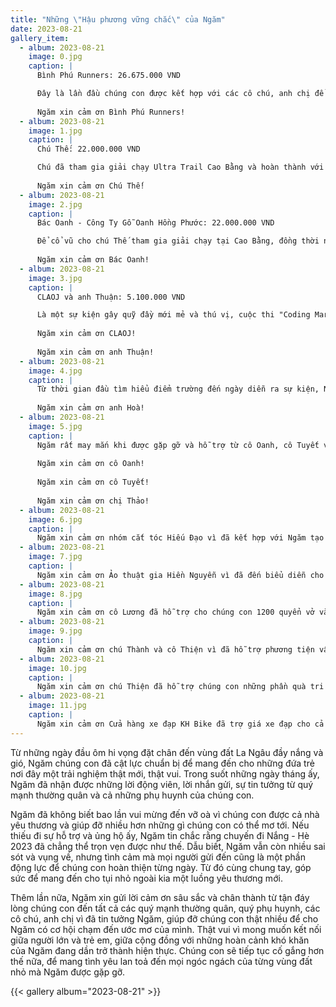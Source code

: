 ```yaml
---
title: "Những \"Hậu phương vững chắc\" của Ngăm"
date: 2023-08-21
gallery_item:
  - album: 2023-08-21
    image: 0.jpg
    caption: |
      Bình Phú Runners: 26.675.000 VND

      Đây là lần đầu chúng con được kết hợp với các cô chú, anh chị để tạo nên một sự kiện đầy ý nghĩa như thế này. "Đường đến La Ngâu" là một ngày chạy bộ nhiều cảm xúc, ý nghĩa và trải nghiệm khó quên đối với chúng con. Sau ngày mưa tầm tã đáng nhớ ấy, Ngăm đã nhận được thêm thật nhiều tình thương cùng hướng đến trẻ em ở La Ngâu.
      
      Ngăm xin cảm ơn Bình Phú Runners!
  - album: 2023-08-21
    image: 1.jpg
    caption: |
      Chú Thế: 22.000.000 VND

      Chú đã tham gia giải chạy Ultra Trail Cao Bằng và hoàn thành với con số ấn tượng: 220km. Với mỗi 1km, chú đã ủng hộ cho chúng con 100.000 VND. Ngăm thực lòng cảm động và ngưỡng mộ chú thật nhiều vì đã ủng hộ cho chúng con, ủng hộ cho chuyến đi Nắng - Hè 2023 diễn ra thêm trọn vẹn.
  
      Ngăm xin cảm ơn Chú Thế!
  - album: 2023-08-21
    image: 2.jpg
    caption: |
      Bác Oanh - Công Ty Gỗ Oanh Hồng Phước: 22.000.000 VND

      Để cổ vũ cho chú Thế tham gia giải chạy tại Cao Bằng, đồng thời như một món quà ấm áp gửi đến cho Ngăm, bác Oanh đã ủng hộ chúng con số tiền tương đương với quy ước 100.000 VND/ km. Chúng con cảm kích thật nhiều vì sự tin tưởng của bác dành đến cho Ngăm.
  
      Ngăm xin cảm ơn Bác Oanh!
  - album: 2023-08-21
    image: 3.jpg
    caption: |
      CLAOJ và anh Thuận: 5.100.000 VND

      Là một sự kiện gây quỹ đầy mới mẻ và thú vị, cuộc thi "Coding Marathon - Đường đến La Ngâu" lần này Ngăm vinh dự được kết hợp cùng CLAOJ - các bạn trẻ tài năng cùng niềm đam mê mãnh liệt với lập trình. Sự kiện đã diễn ra thành công với sự tham gia của rất nhiều anh chị và bạn bè. Đặc biệt, Ngăm xin bày tỏ lòng mến mộ và cảm kích dành cho anh Thuận. Anh đã giúp đỡ và ủng hộ chúng em rất nhiều để hỗ trợ cho chuyến đi Nắng mùa hè này. Hi vọng Ngăm và anh, Ngăm và các bạn sẽ được đồng hành cùng nhau trong tương lai thêm lần nữa.
  
      Ngăm xin cảm ơn CLAOJ!
  
      Ngăm xin cảm ơn anh Thuận!
  - album: 2023-08-21
    image: 4.jpg
    caption: |
      Từ thời gian đầu tìm hiểu điểm trường đến ngày diễn ra sự kiện, Ngăm chúng em đã nhận được sự hỗ trợ nhiệt tình của anh Hoà. Nếu không có anh, hẳn Nắng - Hè 2023 đã chẳng diễn ra được một cách trọn vẹn. Trong suốt quá trình cùng làm việc, chúng em đã được giúp đỡ rất nhiều đến từ anh. Vì vậy, Ngăm muốn gửi lời tri ân sâu sắc đến những gì anh đã cống hiến và chỉ dẫn cho chúng em. Hi vọng rằng anh Hoà đã có một trải nghiệm thật ý nghĩa cùng với Ngăm, cùng với mảnh đất La Ngâu.
      
      Ngăm xin cảm ơn anh Hoà!
  - album: 2023-08-21
    image: 5.jpg
    caption: |
      Ngăm rất may mắn khi được gặp gỡ và hỗ trợ từ cô Oanh, cô Tuyết và chị Thảo - đại diện của Xã, Đoàn tại La Ngâu. Cả 2 cô và chị đều đã kết nối với Ngăm để giúp đỡ chương trình diễn ra theo đúng kế hoạch, dự kiến.
  
      Ngăm xin cảm ơn cô Oanh!
  
      Ngăm xin cảm ơn cô Tuyết!
  
      Ngăm xin cảm ơn chị Thảo!
  - album: 2023-08-21
    image: 6.jpg
    caption: |
      Ngăm xin cảm ơn nhóm cắt tóc Hiếu Đạo vì đã kết hợp với Ngăm tạo nên một hoạt động ý nghĩa và trải nghiệm mới mẻ đến với trẻ em vùng núi La Ngâu!
  - album: 2023-08-21
    image: 7.jpg
    caption: |
      Ngăm xin cảm ơn Ảo thuật gia Hiền Nguyễn vì đã đến biểu diễn cho các em nhỏ tại La Ngâu vào ngày diễn ra chương trình!
  - album: 2023-08-21
    image: 8.jpg
    caption: |
      Ngăm xin cảm ơn cô Lương đã hỗ trợ cho chúng con 1200 quyển vở và 240 cây bút tặng các em nhỏ theo học tại trường!
  - album: 2023-08-21
    image: 9.jpg
    caption: |
      Ngăm xin cảm ơn chú Thành và cô Thiện vì đã hỗ trợ phương tiện vận chuyển và hỗ trợ bánh kẹo cho chuyến đi Nắng - Hè 2023.
  - album: 2023-08-21
    image: 10.jpg
    caption: |
      Ngăm xin cảm ơn chú Thiện đã hỗ trợ chúng con những phần quà tri ân dành cho đại diện Xã, Đoàn tại La Ngâu và Trường TH & THCS La Ngâu!
  - album: 2023-08-21
    image: 11.jpg
    caption: |
      Ngăm xin cảm ơn Cửa hàng xe đạp KH Bike đã trợ giá xe đạp cho cả chuyến Toả - Tết 2023 và Nắng - Hè 2023!
---
```


Từ những ngày đầu ôm hi vọng đặt chân đến vùng đất La Ngâu đầy nắng và gió, Ngăm chúng con đã cật lực chuẩn bị để mang đến cho những đứa trẻ nơi đây một trải nghiệm thật mới, thật vui. Trong suốt những ngày tháng ấy, Ngăm đã nhận được những lời động viên, lời nhắn gửi, sự tin tưởng từ quý mạnh thường quân và cả những phụ huynh của chúng con.

Ngăm đã không biết bao lần vui mừng đến vỡ oà vì chúng con được cả nhà yêu thương và giúp đỡ nhiều hơn những gì chúng con có thể mơ tới. Nếu thiếu đi sự hỗ trợ và ủng hộ ấy, Ngăm tin chắc rằng chuyến đi Nắng - Hè 2023 đã chẳng thể trọn vẹn được như thế. Dẫu biết, Ngăm vẫn còn nhiều sai sót và vụng về, nhưng tình cảm mà mọi người gửi đến cũng là một phần động lực để chúng con hoàn thiện từng ngày. Từ đó cùng chung tay, góp sức để mang đến cho tụi nhỏ ngoài kia một luồng yêu thương mới.

Thêm lần nữa, Ngăm xin gửi lời cảm ơn sâu sắc và chân thành từ tận đáy lòng chúng con đến tất cả các quý mạnh thường quân, quý phụ huynh, các cô chú, anh chị vì đã tin tưởng Ngăm, giúp đỡ chúng con thật nhiều để cho Ngăm có cơ hội chạm đến ước mơ của mình. Thật vui vì mong muốn kết nối giữa người lớn và trẻ em, giữa cộng đồng với những hoàn cảnh khó khăn của Ngăm đang dần trở thành hiện thực. Chúng con sẽ tiếp tục cố gắng hơn thế nữa, để mang tình yêu lan toả đến mọi ngóc ngách của từng vùng đất nhỏ mà Ngăm được gặp gỡ.

{{< gallery album="2023-08-21" >}}
